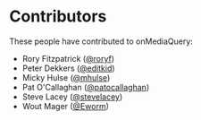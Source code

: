 # Contributors

These people have contributed to onMediaQuery:

* Rory Fitzpatrick ([@roryf](https://github.com/roryf))
* Peter Dekkers ([@editkid](https://github.com/editkid))
* Micky Hulse ([@mhulse](https://github.com/mhulse))
* Pat O'Callaghan ([@patocallaghan](https://github.com/patocallaghan))
* Steve Lacey ([@stevelacey](https://github.com/stevelacey))
* Wout Mager ([@Eworm](https://github.com/Eworm))